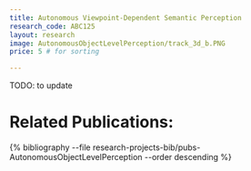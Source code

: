 ```yaml
---
title: Autonomous Viewpoint-Dependent Semantic Perception
research_code: ABC125
layout: research
image: AutonomousObjectLevelPerception/track_3d_b.PNG
price: 5 # for sorting 

---
```


TODO: to update

# Related Publications: 
{% bibliography --file research-projects-bib/pubs-AutonomousObjectLevelPerception --order descending %}

